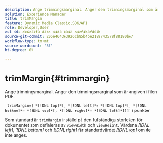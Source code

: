 ```yaml
---
description: Ange trimningsmarginal. Anger den trimningsmarginal som är angiven i filen PDF.
solution: Experience Manager
title: trimMargin
feature: Dynamic Media Classic,SDK/API
role: Developer,User
exl-id: dc6e31f8-d3be-44d3-8342-a4ef4b3fd61b
source-git-commit: 206e4643e3926cb85b4be2189743578f88180be7
workflow-type: tm+mt
source-wordcount: '57'
ht-degree: 0%

---
```


# trimMargin{#trimmargin}

Ange trimningsmarginal. Anger den trimningsmarginal som är angiven i filen PDF.

` trimMargin=[ *[!DNL top]*[, *[!DNL left]*= *[!DNL top]*[, *[!DNL bottom]*= *[!DNL top]*[, *[!DNL right]*= *[!DNL left]*]]]]` i punkter

Som standard är `trimMargin` inställd på den fullständiga storleken för dokumentet som definieras av `viewWidth` och `viewHeight`. Värdena *[!DNL left]*, *[!DNL bottom]* och *[!DNL right]* får standardvärdet *[!DNL top]* om de inte anges.
